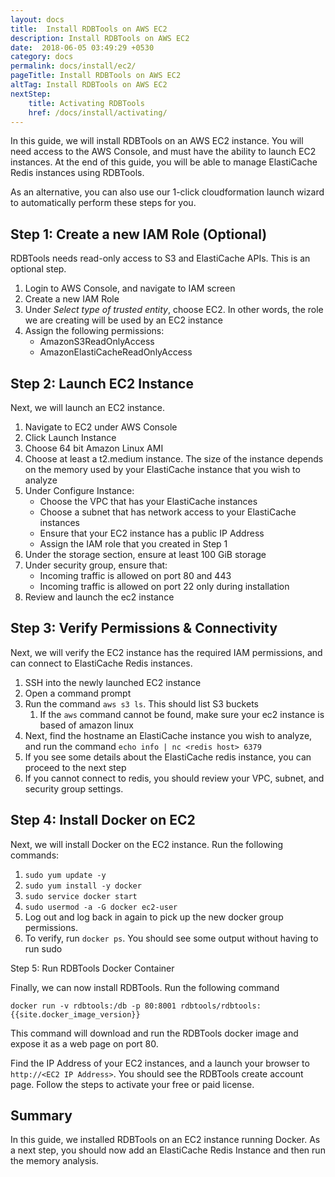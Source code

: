 ```yaml
---
layout: docs
title:  Install RDBTools on AWS EC2
description: Install RDBTools on AWS EC2
date:  2018-06-05 03:49:29 +0530
category: docs
permalink: docs/install/ec2/
pageTitle: Install RDBTools on AWS EC2
altTag: Install RDBTools on AWS EC2
nextStep:
    title: Activating RDBTools
    href: /docs/install/activating/
---
```

In this guide, we will install RDBTools on an AWS EC2 instance. You will need access to the AWS Console, and must have the ability to launch EC2 instances. At the end of this guide, you will be able to manage ElastiCache Redis instances using RDBTools.

As an alternative, you can also use our 1-click cloudformation launch wizard to automatically perform these steps for you.

Step 1: Create a new IAM Role (Optional)
--------------

RDBTools needs read-only access to S3 and ElastiCache APIs. This is an optional step.

1. Login to AWS Console, and navigate to IAM screen
1. Create a new IAM Role
1. Under *Select type of trusted entity*, choose EC2. In other words, the role we are creating will be used by an EC2 instance
1. Assign the following permissions:
    * AmazonS3ReadOnlyAccess
    * AmazonElastiCacheReadOnlyAccess

Step 2: Launch EC2 Instance
--------------

Next, we will launch an EC2 instance.

1. Navigate to EC2 under AWS Console
1. Click Launch Instance
1. Choose 64 bit Amazon Linux AMI
1. Choose at least a t2.medium instance. The size of the instance depends on the memory used by your ElastiCache instance that you wish to analyze
1. Under Configure Instance:
   * Choose the VPC that has your ElastiCache instances
   * Choose a subnet that has network access to your ElastiCache instances
   * Ensure that your EC2 instance has a public IP Address
   * Assign the IAM role that you created in Step 1
1. Under the storage section, ensure at least 100 GiB storage
1. Under security group, ensure that:
    * Incoming traffic is allowed on port 80 and 443
    * Incoming traffic is allowed on port 22 only during installation
1. Review and launch the ec2 instance

Step 3: Verify Permissions & Connectivity
----------

Next, we will verify the EC2 instance has the required IAM permissions, and can connect to ElastiCache Redis instances.

1. SSH into the newly launched EC2 instance
1. Open a command prompt
1. Run the command `aws s3 ls`. This should list S3 buckets
    1. If the `aws` command cannot be found, make sure your ec2 instance is based of amazon linux
1. Next, find the hostname an ElastiCache instance you wish to analyze, and run the command `echo info | nc <redis host> 6379`
1. If you see some details about the ElastiCache redis instance, you can proceed to the next step
1. If you cannot connect to redis, you should review your VPC, subnet, and security group settings.

Step 4: Install Docker on EC2
-------

Next, we will install Docker on the EC2 instance. Run the following commands:

1. `sudo yum update -y`
1. `sudo yum install -y docker`
1. `sudo service docker start`
1. `sudo usermod -a -G docker ec2-user`
1. Log out and log back in again to pick up the new docker group permissions.
1. To verify, run `docker ps`. You should see some output without having to run sudo

Step 5: Run RDBTools Docker Container

Finally, we can now install RDBTools. Run the following command

`docker run -v rdbtools:/db -p 80:8001 rdbtools/rdbtools:{{site.docker_image_version}}`

This command will download and run the RDBTools docker image and expose it as a web page on port 80.

Find the IP Address of your EC2 instances, and a launch your browser to `http://<EC2 IP Address>`. You should see the RDBTools create account page. Follow the steps to activate your free or paid license.

Summary
------

In this guide, we installed RDBTools on an EC2 instance running Docker. As a next step, you should now add an ElastiCache Redis Instance and then run the memory analysis.

